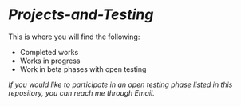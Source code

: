 # ***Projects-and-Testing***

This is where you will find the following:
- Completed works
- Works in progress
- Work in beta phases with open testing

_If you would like to participate in an open testing phase listed in this repository, you can reach me through Email._
